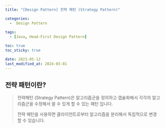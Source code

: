 ```yaml
---
title: "[Design Pattern] 전략 패턴 (Strategy Pattern)"

categories:
  -  Design Pattern
  
tags:
  - [Java, Head-First Design Pattern]

toc: true
toc_sticky: true

date: 2023-05-12
last_modified_at: 2024-03-01
---
```




## 전략 패턴이란?

> 전략패턴 (Strategy Pattern)은 알고리즘군을 정의하고 캡슐화해서 각각의 알고리즘군을 수정해서 쓸 수 있게 할 수 있는 패턴 입니다. 
> 
> 전략 패턴을 사용하면 클라이언트로부터 알고리즘을 분리해서 독립적으로 변경할 수 있습니다.


